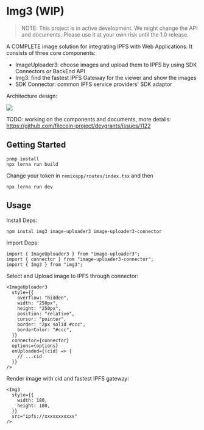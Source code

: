 # Img3 (WIP)

> NOTE: This project is in active development. We might change the API and documents. Please use it at your own risk until the 1.0 release.

A COMPLETE image solution for integrating IPFS with Web Applications. It consists of three core components:

- ImageUploader3: choose images and upload them to IPFS by using SDK Connectors or BackEnd API
- Img3: find the fastest IPFS Gateway for the viewer and show the images
- SDK Connector: common IPFS service providers' SDK adaptor

Architecture design:

![](https://user-images.githubusercontent.com/95468177/200095651-e2451115-6fb9-4e74-907d-6eca8ed1da45.png)

TODO: working on the components and documents, more details: https://github.com/filecoin-project/devgrants/issues/1122

## Getting Started

```
pnmp install
npx lerna run build
```

Change your token in `remixapp/routes/index.tsx` and then

```
npx lerna run dev
```

## Usage

Install Deps:

```
npm instal img3 image-uploader3 image-uploader3-connector
```

Import Deps:

```
import { ImageUploader3 } from "image-uploader3";
import { connector } from "image-uploader3-connector";
import { Img3 } from "img3";
```

Select and Upload image to IPFS through connector:

```
<ImageUploader3
  style={{
    overflow: "hidden",
    width: "250px",
    height: "250px",
    position: "relative",
    cursor: "pointer",
    border: "2px solid #ccc",
    borderColor: "#ccc",
  }}
  connector={connector}
  options={options}
  onUploaded={(cid) => {
    // ...cid
  }}
/>
```

Render image with cid and fastest IPFS gateway:

```
<Img3
  style={{
    width: 180,
    height: 180,
  }}
  src="ipfs://xxxxxxxxxxx"
/>
```
